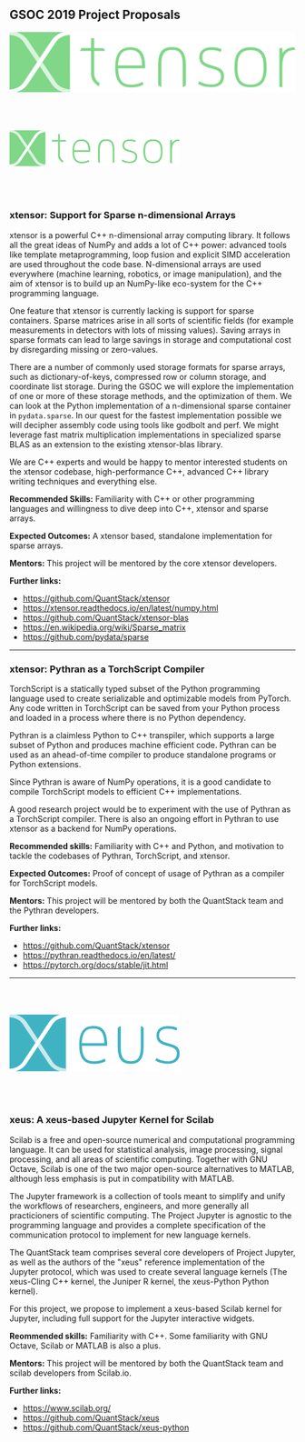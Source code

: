## GSOC 2019 Project Proposals

![](img/projets/xtensor_orig.svg)

<img src="img/projets/xtensor_orig.svg" style="margin: 50px 0; width: 300px; text-align: center;" />

### **xtensor**: Support for Sparse n-dimensional Arrays

xtensor is a powerful C++ n-dimensional array computing library. It follows all the great ideas of NumPy and adds a lot of C++ power: advanced tools like template metaprogramming, loop fusion and explicit SIMD acceleration are used throughout the code base. N-dimensional arrays are used everywhere (machine learning, robotics, or image manipulation), and the aim of xtensor is to build up an NumPy-like eco-system for the C++ programming language.

One feature that xtensor is currently lacking is support for sparse containers. Sparse matrices arise in all sorts of scientific fields (for example measurements in detectors with lots of missing values). Saving arrays in sparse formats can lead to large savings in storage and computational cost by disregarding missing or zero-values.

There are a number of commonly used storage formats for sparse arrays, such as dictionary-of-keys, compressed row or column storage, and coordinate list storage. During the GSOC we will explore the implementation of one or more of these storage methods, and the optimization of them. We can look at the Python implementation of a n-dimensional sparse container in `pydata.sparse`. In our quest for the fastest implementation possible we will decipher assembly code using tools like godbolt and perf. We might leverage fast matrix multiplication implementations in specialized sparse BLAS as an extension to the existing xtensor-blas library.

We are C++ experts and would be happy to mentor interested students on the xtensor codebase, high-performance C++, advanced C++ library writing techniques and everything else.

**Recommended Skills:** Familiarity with C++ or other programming languages and willingness to dive deep into C++, xtensor and sparse arrays.

**Expected Outcomes:** A xtensor based, standalone implementation for sparse arrays.

**Mentors:** This project will be mentored by the core xtensor developers.

**Further links:** 

- https://github.com/QuantStack/xtensor
- https://xtensor.readthedocs.io/en/latest/numpy.html
- https://github.com/QuantStack/xtensor-blas
- https://en.wikipedia.org/wiki/Sparse_matrix
- https://github.com/pydata/sparse

---

### **xtensor**: Pythran as a TorchScript Compiler

TorchScript is a statically typed subset of the Python programming language used to create serializable and optimizable models from PyTorch. Any code written in TorchScript can be saved from your Python process and loaded in a process where there is no Python dependency.

Pythran is a claimless Python to C++ transpiler, which supports a large subset of Python and produces machine efficient code. Pythran can be used as an ahead-of-time compiler to produce standalone programs or Python extensions.

Since Pythran is aware of NumPy operations, it is a good candidate to compile TorchScript models to efficient C++ implementations.

A good research project would be to experiment with the use of Pythran as a TorchScript compiler. There is also an ongoing effort in Pythran to use xtensor as a backend for NumPy operations.

**Recommended skills:** Familiarity with C++ and Python, and motivation to tackle the codebases of Pythran, TorchScript, and xtensor.

**Expected Outcomes:** Proof of concept of usage of Pythran as a compiler for TorchScript models.

**Mentors:** This project will be mentored by both the QuantStack team and the Pythran developers.

**Further links:**

- https://github.com/QuantStack/xtensor
- https://pythran.readthedocs.io/en/latest/
- https://pytorch.org/docs/stable/jit.html

---

<img src="img/projets/xeus_orig.svg" style="margin: 50px 0; width: 300px; text-align: center;" />

### **xeus:** A xeus-based Jupyter Kernel for Scilab

Scilab is a free and open-source numerical and computational programming language. It can be used for statistical analysis, image processing, signal processing, and all areas of scientific computing. Together with GNU Octave, Scilab is one of the two major open-source alternatives to MATLAB, although less emphasis is put in compatibility with MATLAB.

The Jupyter framework is a collection of tools meant to simplify and unify the workflows of researchers, engineers, and more generally all practicioners of scientific computing. The Project Jupyter is agnostic to the programming language and provides a complete specification of the communication protocol to implement for new language kernels.

The QuantStack team comprises several core developers of Project Jupyter, as well as the authors of the "xeus" reference implementation of the Jupyter protocol, which was used to create several language kernels (The xeus-Cling C++ kernel, the Juniper R kernel, the xeus-Python Python kernel).

For this project, we propose to implement a xeus-based Scilab kernel for Jupyter, including full support for the Jupyter interactive widgets.

**Reommended skills:** Familiarity with C++. Some familiarity with GNU Octave, Scilab or MATLAB is also a plus.

**Mentors:** This project will be mentored by both the QuantStack team and scilab developers from Scilab.io.

**Further links:**

- https://www.scilab.org/
- https://github.com/QuantStack/xeus
- https://github.com/QuantStack/xeus-python